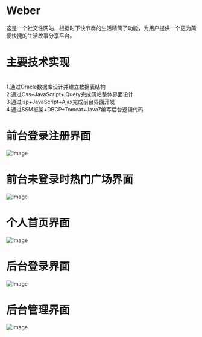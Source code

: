 # Weber
这是一个社交性网站，根据时下快节奏的生活精简了功能，为用户提供一个更为简便快捷的生活故事分享平台。
# 主要技术实现
</br>1.通过Oracle数据库设计并建立数据表结构
</br>2.通过Css+JavaScript+jQuery完成网站整体界面设计
</br>3.通过jsp+JavaScript+Ajax完成前台界面开发
</br>4.通过SSM框架+DBCP+Tomcat+Java7编写后台逻辑代码
# 前台登录注册界面
![Image](https://github.com/Chen0901/Weber/raw/master/Img/Weber01.png)
# 前台未登录时热门广场界面
![Image](https://github.com/Chen0901/Weber/raw/master/Img/Weber05.png)
# 个人首页界面
![Image](https://github.com/Chen0901/Weber/raw/master/Img/Weber02.png)
# 后台登录界面
![Image](https://github.com/Chen0901/Weber/raw/master/Img/Weber03.png)
# 后台管理界面
![Image](https://github.com/Chen0901/Weber/raw/master/Img/Weber04.png)
